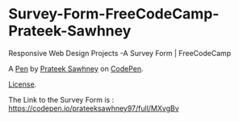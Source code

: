 # Survey-Form-FreeCodeCamp-Prateek-Sawhney
Responsive Web Design Projects -A Survey Form | FreeCodeCamp

A [Pen](https://codepen.io/prateeksawhney97/pen/MXvgBv) by [Prateek Sawhney](https://codepen.io/prateeksawhney97) on [CodePen](https://codepen.io).

[License](https://codepen.io/prateeksawhney97/pen/MXvgBv/license).

The Link to the Survey Form is : https://codepen.io/prateeksawhney97/full/MXvgBv
